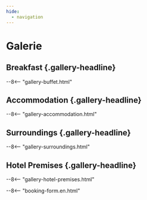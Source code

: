 ```yaml
---
hide:
  - navigation
---
```


# **Galerie**

## Breakfast {.gallery-headline}
--8<-- "gallery-buffet.html"

## Accommodation {.gallery-headline}
--8<-- "gallery-accommodation.html"

## Surroundings {.gallery-headline}
--8<-- "gallery-surroundings.html"

## Hotel Premises {.gallery-headline}
--8<-- "gallery-hotel-premises.html"

--8<-- "booking-form.en.html"

